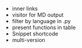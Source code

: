* inner links
* visitor for MD output
* filter by language in .py
* present functions in table
* Snippet shortcode
* multi-version
